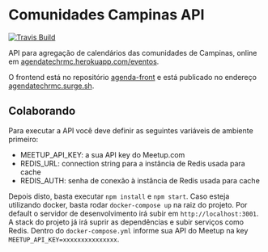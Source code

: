 # Comunidades Campinas API

[![Travis Build][travis-image]][travis-url]

API para agregação de calendários das comunidades de Campinas, online em [agendatechrmc.herokuapp.com/eventos](https://agendatechrmc.herokuapp.com/eventos).

O frontend está no repositório [agenda-front](https://github.com/comunidadescampinas/agenda-front) e está publicado no endereço [agendatechrmc.surge.sh](https://agendatechrmc.surge.sh/).

[travis-url]: https://travis-ci.org/comunidadescampinas/agenda-api
[travis-image]: https://api.travis-ci.org/comunidadescampinas/agenda-api.svg

## Colaborando

Para executar a API você deve definir as seguintes variáveis de ambiente primeiro:

* MEETUP_API_KEY: a sua API key do Meetup.com
* REDIS_URL: connection string para a instância de Redis usada para cache
* REDIS_AUTH: senha de conexão à instância de Redis usada para cache

Depois disto, basta executar `npm install` e `npm start`.
Caso esteja utilizando docker, basta rodar `docker-compose up` na raiz do projeto. Por default o servidor de desenvolvimento irá subir em `http://localhost:3001`. A stack do projeto já irá suprir as dependências e subir serviços como Redis. Dentro do `docker-compose.yml` informe sua API do Meetup na key `MEETUP_API_KEY=xxxxxxxxxxxxxxx`.
